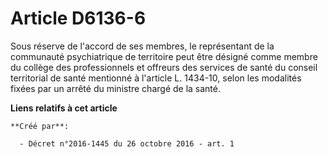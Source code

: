 # Article D6136-6

Sous réserve de l'accord de ses membres, le représentant de la communauté psychiatrique de territoire peut être désigné comme
membre du collège des professionnels et offreurs des services de santé du conseil territorial de santé mentionné à l'article
L. 1434-10, selon les modalités fixées par un arrêté du ministre chargé de la santé.

**Liens relatifs à cet article**

	**Créé par**:

	  - Décret n°2016-1445 du 26 octobre 2016 - art. 1
